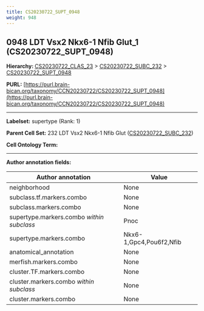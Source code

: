 ```yaml
---
title: CS20230722_SUPT_0948
weight: 948
---
```

## 0948 LDT Vsx2 Nkx6-1 Nfib Glut_1 (CS20230722_SUPT_0948)
<b>Hierarchy: </b>
[CS20230722_CLAS_23](../CS20230722_CLAS_23) >
[CS20230722_SUBC_232](../CS20230722_SUBC_232) >
[CS20230722_SUPT_0948](../CS20230722_SUPT_0948)

**PURL:** [https://purl.brain-bican.org/taxonomy/CCN20230722/CS20230722_SUPT_0948](https://purl.brain-bican.org/taxonomy/CCN20230722/CS20230722_SUPT_0948)

---


**Labelset:** supertype (Rank: 1)

**Parent Cell Set:** 232 LDT Vsx2 Nkx6-1 Nfib Glut ([CS20230722_SUBC_232](../CS20230722_SUBC_232))



**Cell Ontology Term:** 

[MARKER GENES.]: #


---

[TRANSFERRED ANNOTATIONS.]: #


[AUTHOR ANNOTATION FIELDS.]: #


**Author annotation fields:**

| Author annotation | Value |
|-------------------|-------|
|neighborhood|None|
|subclass.tf.markers.combo|None|
|subclass.markers.combo|None|
|supertype.markers.combo _within subclass_|Pnoc|
|supertype.markers.combo|Nkx6-1,Gpc4,Pou6f2,Nfib|
|anatomical_annotation|None|
|merfish.markers.combo|None|
|cluster.TF.markers.combo|None|
|cluster.markers.combo _within subclass_|None|
|cluster.markers.combo|None|
